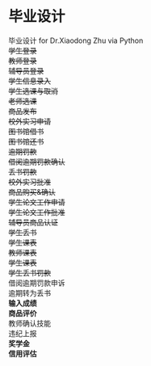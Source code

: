 # 毕业设计
毕业设计 for Dr.Xiaodong Zhu via Python  
~~学生登录  
教师登录  
辅导员登录  
学生信息录入  
学生选课与取消  
老师选课  
商品发布  
校外实习申请  
图书馆借书  
图书馆还书  
逾期罚款  
借阅逾期罚款确认  
丢书罚款  
校外实习批准  
商品购买&确认  
学生论文工作申请  
学生论文工作批准  
辅导员商品认证  
学生丢书  
学生课表  
教师课表  
学生课表  
学生丢书罚款~~  
借阅逾期罚款申诉  
逾期转为丢书  
**输入成绩**  
**商品评价**  
教师确认技能  
违纪上报   
**奖学金**  
**信用评估** 



